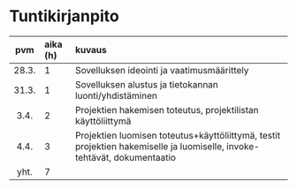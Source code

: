 # Tuntikirjanpito

|  pvm  | aika (h) | kuvaus                                                                                                                   |
| :---: | :------- | :----------------------------------------------------------------------------------------------------------------------- |
| 28.3. | 1        | Sovelluksen ideointi ja vaatimusmäärittely                                                                               |
| 31.3. | 1        | Sovelluksen alustus ja tietokannan luonti/yhdistäminen                                                                   |
| 3.4.  | 2        | Projektien hakemisen toteutus, projektilistan käyttöliittymä                                                             |
| 4.4.  | 3        | Projektien luomisen toteutus+käyttöliittymä, testit projektien hakemiselle ja luomiselle, invoke-tehtävät, dokumentaatio |
| yht.  | 7        |                                                                                                                          |
